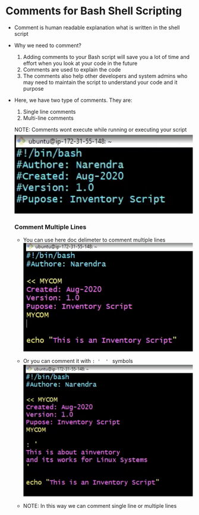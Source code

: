 # Comments for Bash Shell Scripting
- Comment is human readable explanation what is written in the shell script
- Why we need to comment? 
    1. Adding comments to your Bash script will save you a lot of time and effort when you look at your code in the future
    2. Comments are used to explain the code
    3. The comments also help other developers and system admins who may need to maintain the script to understand your code and it purpose

- Here, we have two type of comments. They are:
    1. Single line comments
    2. Multi-line comments

    NOTE: Comments wont execute while running or executing your script
    <br> ![image](../images/119.png)

    ### Comment Multiple Lines
    - You can use here doc delimeter to comment multiple lines
    <br> ![image](../images/120.png)
    - Or you can comment it with `: '  ' ` symbols
    <br> ![image](../images/121.png)

    - NOTE: In this way we can comment single line or multiple lines 